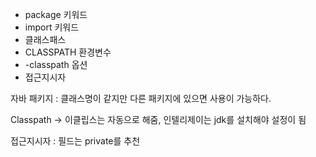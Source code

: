 - package 키워드  
- import 키워드  
- 클래스패스  
- CLASSPATH 환경변수  
- -classpath 옵션  
- 접근지시자


자바 패키지 : 클래스명이 같지만 다른 패키지에 있으면 사용이 가능하다.

Classpath -> 이클립스는 자동으로 해줌, 인텔리제이는 jdk를 설치해야 설정이 됨

접근지시자 : 필드는 private를 추천

